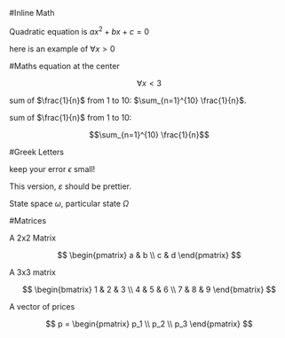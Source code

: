 #Inline Math

Quadratic equation is $ax^2+bx+c=0$

here is an example of $\forall x>0$


#Maths equation at the center


$$\forall x<3$$

sum of $\frac{1}{n}$ from 1 to 10: $\sum_{n=1}^{10} \frac{1}{n}$.


sum of $\frac{1}{n}$ from 1 to 10: 


$$\sum_{n=1}^{10} \frac{1}{n}$$


#Greek Letters

keep your error $\epsilon$ small!

This version, $\varepsilon$ should be prettier.

State space $\omega$, particular state $\Omega$


#Matrices

A 2x2 Matrix

$$
\begin{pmatrix}
a & b \\
c & d
\end{pmatrix}
$$

A 3x3 matrix

$$
\begin{bmatrix}
1 & 2 & 3 \\
4 & 5 & 6 \\
7 & 8 & 9
\end{bmatrix}
$$

A vector of prices

$$
p = \begin{pmatrix}
p_1 \\
p_2 \\
p_3
\end{pmatrix}
$$
